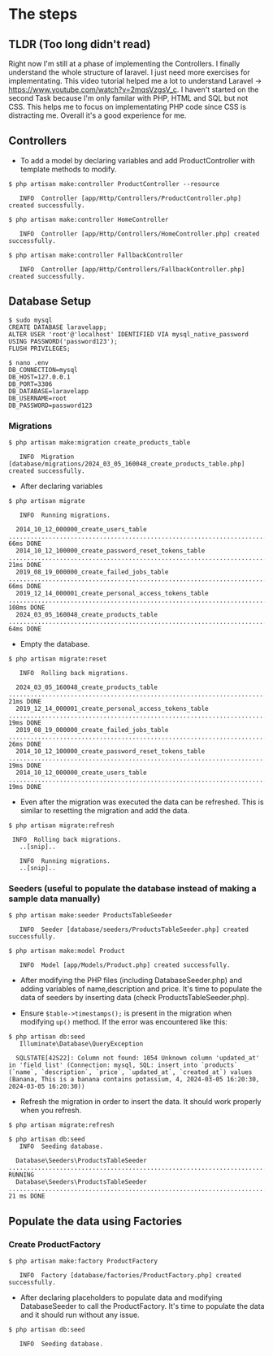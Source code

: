 # The steps

## TLDR (Too long didn't read)

Right now I'm still at a phase of implementing the Controllers. I finally understand the whole structure of laravel. I just need more exercises for implementating. This video tutorial helped me a lot to understand Laravel -> https://www.youtube.com/watch?v=2mqsVzgsV_c. I haven't started on the second Task because I'm only familar with PHP, HTML and SQL but not CSS. This helps me to focus on implementating PHP code since CSS is distracting me. Overall it's a good experience for me.

## Controllers

- To add a model by declaring variables and add ProductController with template methods to modify.

```
$ php artisan make:controller ProductController --resource

   INFO  Controller [app/Http/Controllers/ProductController.php] created successfully.

$ php artisan make:controller HomeController

   INFO  Controller [app/Http/Controllers/HomeController.php] created successfully.

$ php artisan make:controller FallbackController

   INFO  Controller [app/Http/Controllers/FallbackController.php] created successfully.
```

## Database Setup

```
$ sudo mysql
CREATE DATABASE laravelapp;
ALTER USER 'root'@'localhost' IDENTIFIED VIA mysql_native_password USING PASSWORD('password123');
FLUSH PRIVILEGES;

$ nano .env
DB_CONNECTION=mysql
DB_HOST=127.0.0.1
DB_PORT=3306
DB_DATABASE=laravelapp
DB_USERNAME=root
DB_PASSWORD=password123
```

### Migrations

```
$ php artisan make:migration create_products_table

   INFO  Migration [database/migrations/2024_03_05_160048_create_products_table.php] created successfully.
```

- After declaring variables

```
$ php artisan migrate

   INFO  Running migrations.  

  2014_10_12_000000_create_users_table ................................................................................................... 66ms DONE
  2014_10_12_100000_create_password_reset_tokens_table ................................................................................... 21ms DONE
  2019_08_19_000000_create_failed_jobs_table ............................................................................................. 66ms DONE
  2019_12_14_000001_create_personal_access_tokens_table ................................................................................. 108ms DONE
  2024_03_05_160048_create_products_table ................................................................................................ 64ms DONE
  ```

- Empty the database.

```
$ php artisan migrate:reset

   INFO  Rolling back migrations.  

  2024_03_05_160048_create_products_table ................................................................................................ 21ms DONE
  2019_12_14_000001_create_personal_access_tokens_table .................................................................................. 19ms DONE
  2019_08_19_000000_create_failed_jobs_table ............................................................................................. 26ms DONE
  2014_10_12_100000_create_password_reset_tokens_table ................................................................................... 19ms DONE
  2014_10_12_000000_create_users_table ................................................................................................... 19ms DONE
```

- Even after the migration was executed the data can be refreshed. This is similar to resetting the migration and add the data.

```
$ php artisan migrate:refresh

 INFO  Rolling back migrations.
   ..[snip]..

   INFO  Running migrations.  
   ..[snip]..
```

### Seeders (useful to populate the database instead of making a sample data manually)

```
$ php artisan make:seeder ProductsTableSeeder

   INFO  Seeder [database/seeders/ProductsTableSeeder.php] created successfully.

$ php artisan make:model Product

   INFO  Model [app/Models/Product.php] created successfully.
```

- After modifying the PHP files (including DatabaseSeeder.php) and adding variables of name,description and price. It's time to populate the data of seeders by inserting data (check ProductsTableSeeder.php).

- Ensure `$table->timestamps();` is present in the migration when modifying `up()` method. If the error was encountered like this:

```
$ php artisan db:seed
   Illuminate\Database\QueryException 

  SQLSTATE[42S22]: Column not found: 1054 Unknown column 'updated_at' in 'field list' (Connection: mysql, SQL: insert into `products` (`name`, `description`, `price`, `updated_at`, `created_at`) values (Banana, This is a banana contains potassium, 4, 2024-03-05 16:20:30, 2024-03-05 16:20:30))
```

- Refresh the migration in order to insert the data. It should work properly when you refresh.

```
$ php artisan migrate:refresh

$ php artisan db:seed
   INFO  Seeding database.  

  Database\Seeders\ProductsTableSeeder ..................................................................................................... RUNNING  
  Database\Seeders\ProductsTableSeeder .................................................................................................. 21 ms DONE 
```

## Populate the data using Factories

### Create ProductFactory

```
$ php artisan make:factory ProductFactory

   INFO  Factory [database/factories/ProductFactory.php] created successfully.
```

- After declaring placeholders to populate data and modifying DatabaseSeeder to call the ProductFactory. It's time to populate the data and it should run without any issue.

```
$ php artisan db:seed

   INFO  Seeding database.
```
